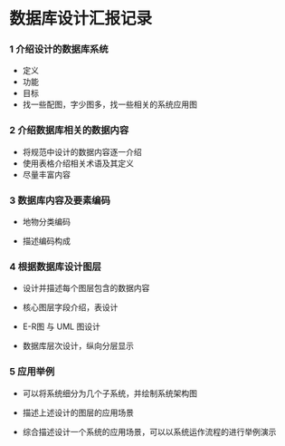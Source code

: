 # 数据库设计汇报记录



### 1 介绍设计的数据库系统

- 定义
- 功能
- 目标
- 找一些配图，字少图多，找一些相关的系统应用图



### 2 介绍数据库相关的数据内容

- 将规范中设计的数据内容逐一介绍
- 使用表格介绍相关术语及其定义
- 尽量丰富内容



### 3 数据库内容及要素编码

- 地物分类编码

- 描述编码构成



### 4 根据数据库设计图层

- 设计并描述每个图层包含的数据内容

- 核心图层字段介绍，表设计

- E-R图 与 UML 图设计

- 数据库层次设计，纵向分层显示





### 5 应用举例

- 可以将系统细分为几个子系统，并绘制系统架构图

- 描述上述设计的图层的应用场景

- 综合描述设计一个系统的应用场景，可以以系统运作流程的进行举例演示